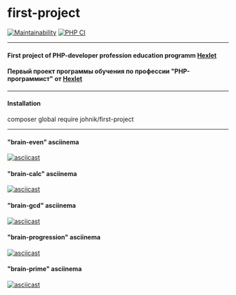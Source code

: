 # first-project

[![Maintainability](https://api.codeclimate.com/v1/badges/bf26025cb9b4c42dd806/maintainability)](https://codeclimate.com/github/cryptobfund/php-project-lvl1/maintainability)
[![PHP CI](https://github.com/cryptobfund/php-project-lvl1/workflows/PHP%20CI/badge.svg)](https://github.com/cryptobfund/php-project-lvl1/actions)

---

#### First project of PHP-developer profession education programm [Hexlet](https://ru.hexlet.io/)
#### Первый проект программы обучения по профессии "PHP-программист" от [Hexlet](https://ru.hexlet.io/)

---

#### Installation
composer global require johnik/first-project

---

#### "brain-even" asciinema 
[![asciicast](https://asciinema.org/a/wPoDc5d9C61yoSajTU6b1lJLg.svg)](https://asciinema.org/a/wPoDc5d9C61yoSajTU6b1lJLg?speed=2&autoplay=1&size=small&theme=tango)

#### "brain-calc" asciinema
[![asciicast](https://asciinema.org/a/qcUouUPC6dBBrlKESZkZQlU2a.svg)](https://asciinema.org/a/qcUouUPC6dBBrlKESZkZQlU2a?speed=2&autoplay=1&size=small&theme=tango)

#### "brain-gcd" asciinema
[![asciicast](https://asciinema.org/a/qcUouUPC6dBBrlKESZkZQlU2a.svg)](https://asciinema.org/a/qcUouUPC6dBBrlKESZkZQlU2a?speed=2&autoplay=1&size=small&theme=tango)

#### "brain-progression" asciinema
[![asciicast](https://asciinema.org/a/MgyVmsOy6LlAaozH0PotPDoYq.svg)](https://asciinema.org/a/MgyVmsOy6LlAaozH0PotPDoYq?speed=2&autoplay=1&size=small&theme=tango)

#### "brain-prime" asciinema
[![asciicast](https://asciinema.org/a/dLkFJShDGsSAGqetLIdFkTUBj.svg)](https://asciinema.org/a/dLkFJShDGsSAGqetLIdFkTUBj?speed=2&autoplay=1&size=small&theme=tango)
